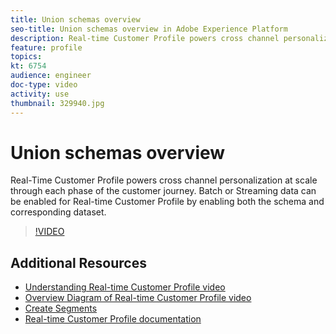 ```yaml
---
title: Union schemas overview
seo-title: Union schemas overview in Adobe Experience Platform
description: Real-time Customer Profile powers cross channel personalization at scale through each phase of the customer journey. Batch or Streaming data can be enabled for the Real-time Customer Profile by enabling both the schema and corresponding dataset.
feature: profile
topics:
kt: 6754
audience: engineer
doc-type: video
activity: use
thumbnail: 329940.jpg
---
```


# Union schemas overview

Real-Time Customer Profile powers cross channel personalization at scale through each phase of the customer journey. Batch or Streaming data can be enabled for Real-time Customer Profile by enabling both the schema and corresponding dataset.

>[!VIDEO](https://video.tv.adobe.com/v/329940?quality=12&learn=on)

## Additional Resources

* [Understanding Real-time Customer Profile video](understanding-the-real-time-customer-profile.md)
* [Overview Diagram of Real-time Customer Profile video](overview-diagram.md)
* [Create Segments](../segments/create-segments.md)
* [Real-time Customer Profile documentation](https://www.adobe.com/go/profile-overview-en)